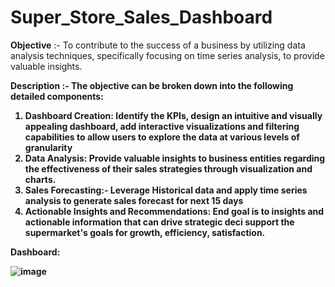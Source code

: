 # Super_Store_Sales_Dashboard

 <b>Objective</b> :-  To contribute to the success of a business by utilizing data analysis techniques, specifically focusing on time series analysis, to provide valuable insights.

<b>Description<b> :- The objective can be broken down into the following detailed components:

1. **Dashboard Creation:** Identify the KPIs, design an intuitive and visually
appealing dashboard, add interactive visualizations and filtering capabilities to allow users to explore the data at various levels of granularity
2. Data Analysis: Provide valuable insights to business entities regarding the effectiveness of their sales strategies through visualization and charts.
3. Sales Forecasting:- Leverage Historical data and apply time series analysis to generate sales forecast for next 15 days
4. Actionable Insights and Recommendations: End goal is to insights and actionable information that can drive strategic deci support the supermarket's goals for growth, efficiency, satisfaction.

Dashboard:

![image](https://github.com/user-attachments/assets/5ee9e974-b472-45eb-9c65-436f8fa38fc2)

